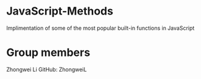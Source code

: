 # JavaScript-Methods
Implimentation of some of the most popular built-in functions in JavaScript

# Group members
Zhongwei Li     GitHub: ZhongweiL